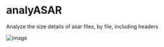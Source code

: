 # analyASAR
Analyze the size details of asar files, by file, including headers

![image](https://user-images.githubusercontent.com/19228318/227729560-b8c73cf5-c99a-4fc8-86d7-e89f7b02d7bc.png)
